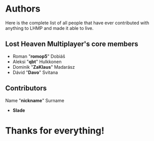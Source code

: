 # Authors
Here is the complete list of all people that have ever contributed with anything to LHMP and made it able to live.

## Lost Heaven Multiplayer's core members

* Roman "**romop5**" Dobiáš
* Aleksi "**qbt**" Hulkkonen
* Dominik "**ZaKlaus**" Madarász
* Dávid "**Davo**" Svitana

## Contributors
Name "**nickname**" Surname

* **Slade**

# Thanks for everything!